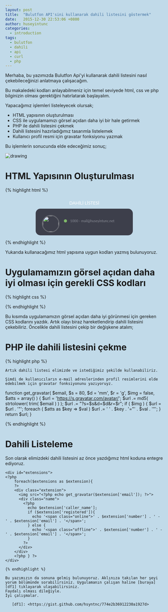 ```yaml
---
layout: post
title:  "Bulutfon API'sini kullanarak dahili listesini göstermek"
date:   2015-12-30 22:53:06 +0800
author: huseyintunc
categories:
  - introduction
tags:
  - bulutfon
  - dahili
  - api
  - curl
  - php
---
```


Merhaba, bu yazımızda Bulutfon Api'yi kullanarak dahili listesini nasıl çekebileceğinizi anlatmaya çalışacağım. 

Bu makaledeki kodları anlayabilmeniz için temel seviyede html, css ve php bilginizin olması gerektiğini hatırlatarak başlayalım.

Yapacağımız işlemleri listeleyecek olursak;

* HTML yapısının oluşturulması
* CSS ile uygulamamızı görsel açıdan daha iyi bir hale getirmek
* PHP ile dahili listesini çekmek 
* Dahili listesini hazırladığımız tasarımla listelemek
* Kullanıcı profil resmi için gravatar fonksiyonu yazmak

Bu işlemlerin sonucunda elde edeceğimiz sonuç;

![drawing](http://i.imgur.com/lxT4NSo.png)

# HTML Yapısının Oluşturulması

{% highlight html %}

<html>
<head>
  <meta charset="UTF-8">
  <title>Bulutfon Dahili Görüntüleme</title>
</head>
<body>
<!-- Sayfa Başlığı -->
<div class="title">DAHİLİ LİSTESİ</div>
<!-- Dahili Listesi -->
<div id="extensions"> 
    <!-- Dahili -->
    <div class="extension">
        <img src="ornek.jpg">
        <div class="name">
            <span class="online">1000 - mail@huseyintunc.net</span>
        </div>
    </div>
    <!-- Dahili Bitiş -->
</div>
<!-- Dahili Listesi Bitiş -->
</body>
</html>

{% endhighlight %}

Yukarıda kullanacağımız html yapısına uygun kodları yazmış bulunuyoruz.

# Uygulamamızın görsel açıdan daha iyi olması için gerekli CSS kodları

{% highlight css %}

<style>
    html,body {
      background: #c1dae9;
      width: 100%;
      height: 100%;
    }
    .title {
      width: 270px;
      margin: 0 auto;
      font-family: Lato,sans-serif;
      color:#fff;
      text-align: center;
      padding:10px;
    }
    #extensions {
      width: 270px;
      padding:20px;
      background-color: #3d3f4b;
      -webkit-border-radius: 15px;
      -moz-border-radius: 15px;
      border-radius: 15px;
      margin:0 auto;
    }
    .extension {
      margin-bottom:45px;
    }
    .extension:last-child {
      margin-bottom: 20px;
    }
    .extension img {
      width: 50px;
      height: 50px;
      -webkit-border-radius: 100%;
      -moz-border-radius: 100%;
      border-radius: 100%;
      border:3px solid #64666e;
      float: left;
    }
    .extension .name {
      color:#fff;
      font-family: Lato,sans-serif;
      padding:5px 0 0 70px;
    }
    .extension .name span {
      display: block;
      font-weight: 400;
      color:#8a8d97;
      font-size:11px;
      padding-top:7px;
      text-indent:20px;
      position: relative;
    }
    .extension .name span:before {
      position: absolute;
      content:'';
      width: 10px;
      height: 10px;
      -webkit-border-radius: 100%;
      -moz-border-radius: 100%;
      border-radius: 100%;
      left:0px;
      top:9px;
    }
    .extension .name .online:before {
      background: #80b969 ;
    }
    .extension .name .offline:before {
      background: #c66747;
    }
  </style>
  
{% endhighlight %}

Bu kısımda uygulamamızın görsel açıdan daha iyi görünmesi için gereken CSS kodlarını yazdık. Artık olayı biraz hareketlendirip dahili listesini çekebiliriz. Öncelikle dahili listesini çekip bir değişkene atalım;

# PHP ile dahili listesini çekme

{% highlight php %}

<?php
/*
* Bulutfon Api
* SMS Dahili Listesi
*/
$token      = ""; // Bulutfon panelinden alcağınız master token
$url        = 'https://api.bulutfon.com/extensions?access_token='.$token; // İstek göndereceğimiz url

$curl = curl_init($url); // Curl oturumunu başlattık
curl_setopt($curl, CURLOPT_RETURNTRANSFER, 1);
$curl_response = curl_exec($curl); // Gelen sonucu bir değişkene aktardık.
curl_close($curl); // Curl oturumunu kapattık
$result = json_decode($curl_response, true); // Burada ise bize json olarak gelen sonuçları php nesnesine dönüştürüyoruz
$extensions = $result['extensions']; 
?>
```
Artık dahili listesi elimizde ve istediğimiz şekilde kullanabiliriz. 

Şimdi de kullanıcıların e-mail adreslerinden profil resimlerini elde edebilmek için gravatar fonksiyonunu yazıyoruyz.
```
function get_gravatar( $email, $s = 80, $d = 'mm', $r = 'g', $img = false, $atts = array() ) {
  $url = 'https://s.gravatar.com/avatar/';
  $url .= md5( strtolower( trim( $email ) ) );
  $url .= "?s=$s&d=$d&r=$r";
  if ( $img ) {
    $url = $url . '"';
    foreach ( $atts as $key => $val )
      $url .= ' ' . $key . '="' . $val . '"';
  }
  return $url;
}

{% endhighlight %}

# Dahili Listeleme
Son olarak elimizdeki dahili listesini az önce yazdığımız html koduna entegre ediyoruz. 
```
<div id="extensions">
<?php
    foreach($extensions as $extension){
    ?>
    <div class="extension">
      <img src="<?php echo get_gravatar($extension['email']); ?>">
      <div class="name">
        <?php
          echo $extension['caller_name'];
          if ($extension['registered']){
            echo '<span class="online">' . $extension['number'] . ' - ' . $extension['email'] . '</span>';
          } else {
            echo '<span class="offline">' . $extension['number'] . ' - ' . $extension['email'] . '</span>';
          }
        ?>
      </div>
    </div>
    <?php } ?>
</div>

{% endhighlight %}

Bu yazımızın da sonuna gelmiş bulunuyoruz. Aklınıza takılan her şeyi yorum bölümünde sorabilirsiniz. Uygulamanın çalışan haline [buraya][df1] tıklayarak ulaşabilirsiniz.
Faydalı olması dileğiyle.
İyi çalışmalar.

   [df1]: <https://gist.github.com/hsyntnc/774e2b36912230a1927d>
